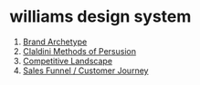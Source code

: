 # williams design system

1. [Brand Archetype](archetype.md)
2. [CIaldini Methods of Persusion](cialdini.md)
3. [Competitive Landscape](competitive_landscape.md)
4. [Sales Funnel / Customer Journey](sales_funnel.md)
